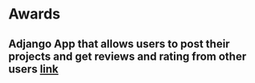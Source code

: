 # Awards
## Adjango App that allows users to post their projects and get reviews and rating from other users [link](https://awardsmag.herokuapp.com/)

